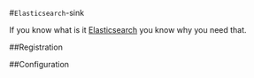 #`Elasticsearch`-sink

If you know what is it [Elasticsearch](http://www.elasticsearch.org/) you know why you need that.

##Registration

##Configuration

